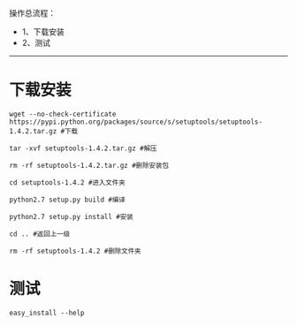 操作总流程：
- 1、下载安装
- 2、测试

----------
# 下载安装
```
wget --no-check-certificate https://pypi.python.org/packages/source/s/setuptools/setuptools-1.4.2.tar.gz #下载

tar -xvf setuptools-1.4.2.tar.gz #解压

rm -rf setuptools-1.4.2.tar.gz #删除安装包

cd setuptools-1.4.2 #进入文件夹

python2.7 setup.py build #编译

python2.7 setup.py install #安装

cd .. #返回上一级

rm -rf setuptools-1.4.2 #删除文件夹
```

# 测试
```
easy_install --help
```